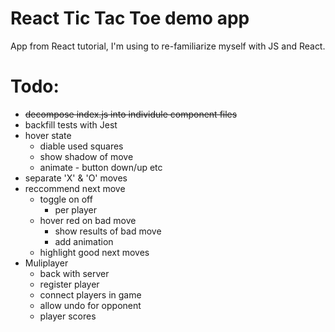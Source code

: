 # React Tic Tac Toe demo app

App from React tutorial, I'm using to re-familiarize myself with JS and React.

# Todo:

- ~~decompose index.js into individule component files~~
- backfill tests with Jest
- hover state
  - diable used squares
  - show shadow of move
  - animate - button down/up etc
- separate 'X' & 'O' moves
- reccommend next move
  - toggle on off
    - per player
  - hover red on bad move
    - show results of bad move
    - add animation
  - highlight good next moves
- Muliplayer
  - back with server
  - register player
  - connect players in game
  - allow undo for opponent
  - player scores

